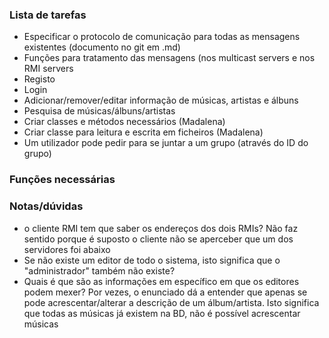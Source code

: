 ### Lista de tarefas

- Especificar o protocolo de comunicação para todas as mensagens existentes (documento no git em .md)
- Funções para tratamento das mensagens (nos multicast servers e nos RMI servers
- Registo
- Login
- Adicionar/remover/editar informação de músicas, artistas e álbuns
- Pesquisa de músicas/álbuns/artistas
- Criar classes e métodos necessários (Madalena)
- Criar classe para leitura e escrita em ficheiros (Madalena)
- Um utilizador pode pedir para se juntar a um grupo (através do ID do grupo)






### Funções necessárias



### Notas/dúvidas

- o cliente RMI tem que saber os endereços dos dois RMIs? Não faz sentido porque é suposto o cliente não se aperceber que um dos servidores foi abaixo
- Se não existe um editor de todo o sistema, isto significa que o "administrador" também não existe?
- Quais é que são as informações em específico em que os editores podem mexer? Por vezes, o enunciado dá a entender que apenas se pode acrescentar/alterar a descrição de um álbum/artista. Isto significa que todas as músicas já existem na BD, não é possível acrescentar músicas